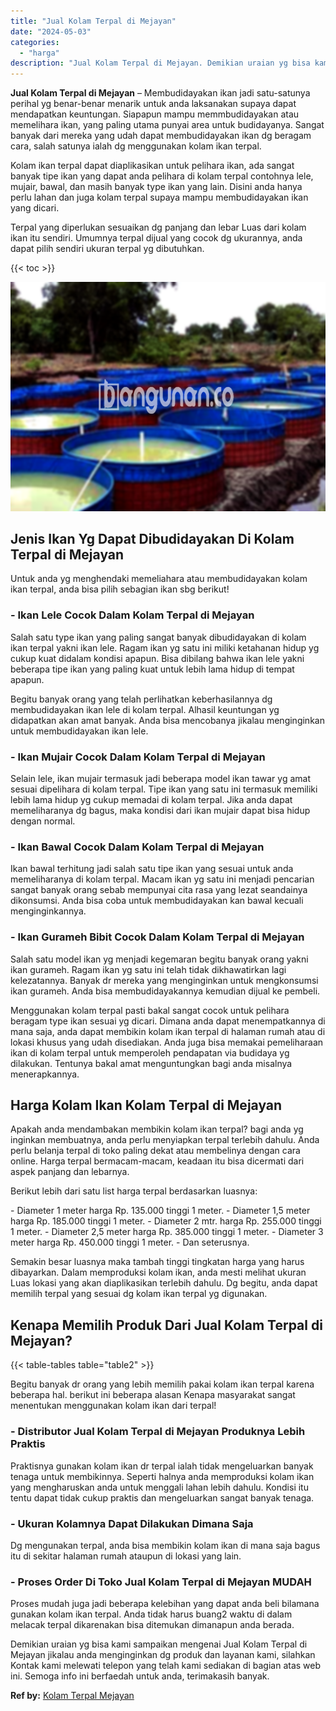 ```yaml
---
title: "Jual Kolam Terpal di Mejayan"
date: "2024-05-03"
categories: 
  - "harga"
description: "Jual Kolam Terpal di Mejayan. Demikian uraian yg bisa kami sampaikan mengenai Jual Kolam Terpal di Mejayan jikalau anda menginginkan dg produk dan layanan ka..."
---
```


**Jual Kolam Terpal di Mejayan** – Membudidayakan ikan jadi satu-satunya perihal yg benar-benar menarik untuk anda laksanakan supaya dapat mendapatkan keuntungan. Siapapun mampu memmbudidayakan atau memelihara ikan, yang paling utama punyai area untuk budidayanya. Sangat banyak dari mereka yang udah dapat membudidayakan ikan dg beragam cara, salah satunya ialah dg menggunakan kolam ikan terpal.

Kolam ikan terpal dapat diaplikasikan untuk pelihara ikan, ada sangat banyak tipe ikan yang dapat anda pelihara di kolam terpal contohnya lele, mujair, bawal, dan masih banyak type ikan yang lain. Disini anda hanya perlu lahan dan juga kolam terpal supaya mampu membudidayakan ikan yang dicari.

Terpal yang diperlukan sesuaikan dg panjang dan lebar Luas dari kolam ikan itu sendiri. Umumnya terpal dijual yang cocok dg ukurannya, anda dapat pilih sendiri ukuran terpal yg dibutuhkan.

{{< toc >}}

![Jual Kolam Terpal di Mejayan](/images/jual-kolam-terpal-42.png)

## Jenis Ikan Yg Dapat Dibudidayakan Di Kolam Terpal di Mejayan

Untuk anda yg menghendaki memeliahara atau membudidayakan kolam ikan terpal, anda bisa pilih sebagian ikan sbg berikut!

### \- Ikan Lele Cocok Dalam Kolam Terpal di Mejayan

Salah satu type ikan yang paling sangat banyak dibudidayakan di kolam ikan terpal yakni ikan lele. Ragam ikan yg satu ini miliki ketahanan hidup yg cukup kuat didalam kondisi apapun. Bisa dibilang bahwa ikan lele yakni beberapa tipe ikan yang paling kuat untuk lebih lama hidup di tempat apapun.

Begitu banyak orang yang telah perlihatkan keberhasilannya dg membudidayakan ikan lele di kolam terpal. Alhasil keuntungan yg didapatkan akan amat banyak. Anda bisa mencobanya jikalau menginginkan untuk membudidayakan ikan lele.

### \- Ikan Mujair Cocok Dalam Kolam Terpal di Mejayan

Selain lele, ikan mujair termasuk jadi beberapa model ikan tawar yg amat sesuai dipelihara di kolam terpal. Tipe ikan yang satu ini termasuk memiliki lebih lama hidup yg cukup memadai di kolam terpal. Jika anda dapat memeliharanya dg bagus, maka kondisi dari ikan mujair dapat bisa hidup dengan normal.

### \- Ikan Bawal Cocok Dalam Kolam Terpal di Mejayan

Ikan bawal terhitung jadi salah satu tipe ikan yang sesuai untuk anda memeliharanya di kolam terpal. Macam ikan yg satu ini menjadi pencarian sangat banyak orang sebab mempunyai cita rasa yang lezat seandainya dikonsumsi. Anda bisa coba untuk membudidayakan kan bawal kecuali menginginkannya.

### \- Ikan Gurameh Bibit Cocok Dalam Kolam Terpal di Mejayan

Salah satu model ikan yg menjadi kegemaran begitu banyak orang yakni ikan gurameh. Ragam ikan yg satu ini telah tidak dikhawatirkan lagi kelezatannya. Banyak dr mereka yang menginginkan untuk mengkonsumsi ikan gurameh. Anda bisa membudidayakannya kemudian dijual ke pembeli.

Menggunakan kolam terpal pasti bakal sangat cocok untuk pelihara beragam type ikan sesuai yg dicari. Dimana anda dapat menempatkannya di mana saja, anda dapat membikin kolam ikan terpal di halaman rumah atau di lokasi khusus yang udah disediakan. Anda juga bisa memakai pemeliharaan ikan di kolam terpal untuk memperoleh pendapatan via budidaya yg dilakukan. Tentunya bakal amat menguntungkan bagi anda misalnya menerapkannya.

## Harga Kolam Ikan Kolam Terpal di Mejayan

Apakah anda mendambakan membikin kolam ikan terpal? bagi anda yg inginkan membuatnya, anda perlu menyiapkan terpal terlebih dahulu. Anda perlu belanja terpal di toko paling dekat atau membelinya dengan cara online. Harga terpal bermacam-macam, keadaan itu bisa dicermati dari aspek panjang dan lebarnya.

Berikut lebih dari satu list harga terpal berdasarkan luasnya:

\- Diameter 1 meter harga Rp. 135.000 tinggi 1 meter. - Diameter 1,5 meter harga Rp. 185.000 tinggi 1 meter. - Diameter 2 mtr. harga Rp. 255.000 tinggi 1 meter. - Diameter 2,5 meter harga Rp. 385.000 tinggi 1 meter. - Diameter 3 meter harga Rp. 450.000 tinggi 1 meter. - Dan seterusnya.

Semakin besar luasnya maka tambah tinggi tingkatan harga yang harus dibayarkan. Dalam memproduksi kolam ikan, anda mesti melihat ukuran Luas lokasi yang akan diaplikasikan terlebih dahulu. Dg begitu, anda dapat memilih terpal yang sesuai dg kolam ikan terpal yg digunakan.

## Kenapa Memilih Produk Dari Jual Kolam Terpal di Mejayan?

{{< table-tables table="table2" >}}

Begitu banyak dr orang yang lebih memilih pakai kolam ikan terpal karena beberapa hal. berikut ini beberapa alasan Kenapa masyarakat sangat menentukan menggunakan kolam ikan dari terpal!

### \- Distributor Jual Kolam Terpal di Mejayan Produknya Lebih Praktis

Praktisnya gunakan kolam ikan dr terpal ialah tidak mengeluarkan banyak tenaga untuk membikinnya. Seperti halnya anda memproduksi kolam ikan yang mengharuskan anda untuk menggali lahan lebih dahulu. Kondisi itu tentu dapat tidak cukup praktis dan mengeluarkan sangat banyak tenaga.

### \- Ukuran Kolamnya Dapat Dilakukan Dimana Saja

Dg mengunakan terpal, anda bisa membikin kolam ikan di mana saja bagus itu di sekitar halaman rumah ataupun di lokasi yang lain.

### \- Proses Order Di Toko Jual Kolam Terpal di Mejayan MUDAH

Proses mudah juga jadi beberapa kelebihan yang dapat anda beli bilamana gunakan kolam ikan terpal. Anda tidak harus buang2 waktu di dalam melacak terpal dikarenakan bisa ditemukan dimanapun anda berada.

Demikian uraian yg bisa kami sampaikan mengenai Jual Kolam Terpal di Mejayan jikalau anda menginginkan dg produk dan layanan kami, silahkan Kontak kami melewati telepon yang telah kami sediakan di bagian atas web ini. Semoga info ini berfaedah untuk anda, terimakasih banyak.

**Ref by:** [Kolam Terpal Mejayan](https://id.wikipedia.org/wiki/Kolam)
